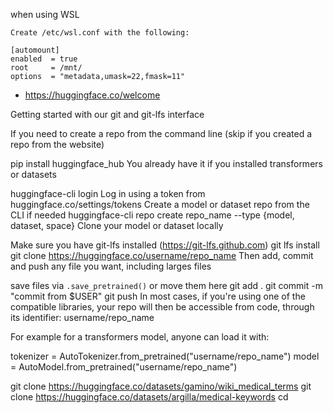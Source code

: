 
when using WSL

```
Create /etc/wsl.conf with the following:

[automount]
enabled  = true
root     = /mnt/
options  = "metadata,umask=22,fmask=11"
```




* https://huggingface.co/welcome

Getting started with our git and git-lfs interface

If you need to create a repo from the command line (skip if you created a repo from the website)

pip install huggingface_hub
You already have it if you installed transformers or datasets

huggingface-cli login
Log in using a token from huggingface.co/settings/tokens
Create a model or dataset repo from the CLI if needed
huggingface-cli repo create repo_name --type {model, dataset, space}
Clone your model or dataset locally

Make sure you have git-lfs installed
(https://git-lfs.github.com)
git lfs install
git clone https://huggingface.co/username/repo_name
Then add, commit and push any file you want, including larges files

 save files via `.save_pretrained()` or move them here
git add .
git commit -m "commit from $USER"
git push
In most cases, if you're using one of the compatible libraries, your repo will then be accessible from code, through its identifier: username/repo_name

For example for a transformers model, anyone can load it with:

tokenizer = AutoTokenizer.from_pretrained("username/repo_name")
model = AutoModel.from_pretrained("username/repo_name")


git clone https://huggingface.co/datasets/gamino/wiki_medical_terms
git clone https://huggingface.co/datasets/argilla/medical-keywords
cd 
